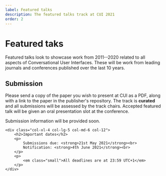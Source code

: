 ```yaml
---
label: Featured talks
description: The featured talks track at CUI 2021
order: 2
---
```


# Featured taks

Featured talks look to showcase work from 2011--2020 related to all aspects of Conversational User Interfaces. These will be work from leading journals and conferences published over the last 10 years. 

<div class="row">
	<div class="col-xl-8 col-lg-7 col-md-6 col-12">
		<h2>Submission</h2>
		<p>
			Please send a copy of the paper you wish to present at CUI as a PDF, along with a link to the paper in the publisher's repository. The track is <strong>curated</strong> and all submissions will be assessed by the track chairs. Accepted featured talk will be given an oral presentation slot at the conference.
		</p>
		<p>
			Submission information will be provided soon.
		</p>
	</div>

	<div class="col-xl-4 col-lg-5 col-md-6 col-12">
		<h2>Important dates</h2>
		<p>
			Submissions due: <strong>21st May 2021</strong><br>
			Notification: <strong>4th June 2021</strong><br>
		</p>
		<p>
			<em class="small">All deadlines are at 23:59 UTC+1</em>
		</p>
	</div>
</div>